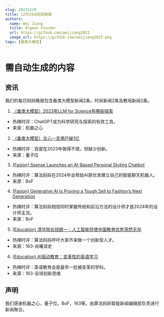 ```yaml
---
slug: 20231229
title: 12月29日妈妈晚报
authors:
  name: Wei Jiang
  title: Algmon Founder
  url: https://github.com/weijiang2023
  image_url: https://github.com/weijiang2023.png
tags: [垂类大模型]
---
```


# 需自动生成的内容
## 资讯
我们的每日妈妈晚报包含垂类大模型新闻2条，时尚新闻2条及教培新闻2条。

1. [（垂类大模型）2023年LLM for Science有哪些探索](https://mp.weixin.qq.com/s/DuM7sr2bamByZRFSP-KDzA)
* 热辣时评：ChatGPT成为科学研究与探索的有效工具。
* 来源：机器之心

2. [（垂类大模型）文心一言用户破1亿](https://mp.weixin.qq.com/s/wyIe4MFWIkW2zUYubuBN3A)
* 热辣时评：百度在2023年做得不错，但缺少创新。
* 来源：量子位

3. [(Fasion) Ssense Launches an AI-Based Personal Styling Chatbot](https://www.businessoffashion.com/news/technology/ssense-launches-an-ai-based-personal-styling-chatbot/)
* 热辣时评：算法妈妈在2024年会帮助AI原优舍建立自己的智能聊天机器人。
* 来源：BoF

4. [(Fasion) Generative AI Is Proving a Tough Sell to Fashion’s Next Generation](https://www.businessoffashion.com/articles/technology/generative-ai-is-proving-a-tough-sell-to-fashions-next-generation/)
* 热辣时评：算法妈妈相信同时掌握传统和前沿方法的设计师才是2024年的设计师主流。
* 来源：BoF

5. [(Education) 清华院长钱颖一：人工智能将使中国教育优势荡然无存](https://www.163.com/dy/article/IN1PUG0505566FH1.html)
* 热辣时评：算法妈妈呼吁大家齐来做一个创新型人才。
* 来源：163-尚曦读史

6. [(Education) AI驱动教育：变革性的英语学习](https://www.163.com/v/video/VAKUA3KMK.html)
* 热辣时评：英语教育会是最早一批被变革的学科。
* 来源：163-全球创新思维

## 声明

我们感谢机器之心，量子位，BoF，163等。由算法妈妈智能新闻编辑部负责进行新闻聚合。